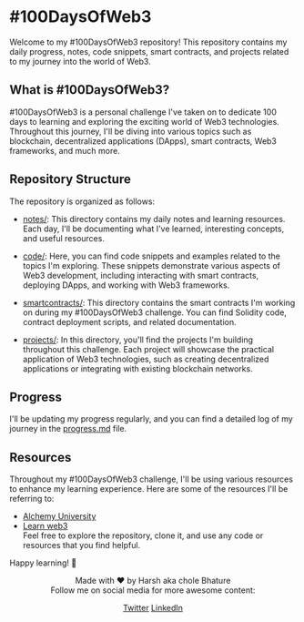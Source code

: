 # #100DaysOfWeb3

Welcome to my #100DaysOfWeb3 repository! This repository contains my daily progress, notes, code snippets, smart contracts, and projects related to my journey into the world of Web3.

## What is #100DaysOfWeb3?

#100DaysOfWeb3 is a personal challenge I've taken on to dedicate 100 days to learning and exploring the exciting world of Web3 technologies. Throughout this journey, I'll be diving into various topics such as blockchain, decentralized applications (DApps), smart contracts, Web3 frameworks, and much more.

## Repository Structure

The repository is organized as follows:

- [notes/](notes/): This directory contains my daily notes and learning resources. Each day, I'll be documenting what I've learned, interesting concepts, and useful resources.

- [code/](code/): Here, you can find code snippets and examples related to the topics I'm exploring. These snippets demonstrate various aspects of Web3 development, including interacting with smart contracts, deploying DApps, and working with Web3 frameworks.

- [smartcontracts/](smartcontracts/): This directory contains the smart contracts I'm working on during my #100DaysOfWeb3 challenge. You can find Solidity code, contract deployment scripts, and related documentation.

- [projects/](projects/): In this directory, you'll find the projects I'm building throughout this challenge. Each project will showcase the practical application of Web3 technologies, such as creating decentralized applications or integrating with existing blockchain networks.

## Progress

I'll be updating my progress regularly, and you can find a detailed log of my journey in the [progress.md](progress.md) file.

## Resources

Throughout my #100DaysOfWeb3 challenge, I'll be using various resources to enhance my learning experience. Here are some of the resources I'll be referring to:

- [Alchemy University](https://university.alchemy.com/)
- [Learn web3](https://learnweb3.io/) <br>
Feel free to explore the repository, clone it, and use any code or resources that you find helpful.

Happy learning! 🚀

<div align="center">
  Made with ❤️ by Harsh aka chole Bhature
 <br>
  Follow me on social media for more awesome content:
  
[Twitter](https://twitter.com/Choley_Bhature)
[LinkedIn](https://www.linkedin.com/in/its-harsshhh/)

</div>
